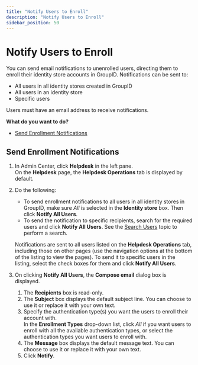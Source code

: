 ```yaml
---
title: "Notify Users to Enroll"
description: "Notify Users to Enroll"
sidebar_position: 50
---
```


# Notify Users to Enroll

You can send email notifications to unenrolled users, directing them to enroll their identity store
accounts in GroupID. Notifications can be sent to:

- All users in all identity stores created in GroupID
- All users in an identity store
- Specific users

Users must have an email address to receive notifications.

**What do you want to do?**

- [Send Enrollment Notifications](#send-enrollment-notifications)

## Send Enrollment Notifications

1. In Admin Center, click **Helpdesk** in the left pane.  
   On the **Helpdesk** page, the **Helpdesk Operations** tab is displayed by default.
2. Do the following:

    - To send enrollment notifications to all users in all identity stores in GroupID, make sure
      _All_ is selected in the **Identity store** box. Then click **Notify All Users**.
    - To send the notification to specific recipients, search for the required users and click
      **Notify All Users**. See the
      [Search Users](/docs/directorymanager/11.0/admincenter/helpdesk/operation/search.md)
      topic to perform a search.

    Notifications are sent to all users listed on the **Helpdesk Operations** tab, including those
    on other pages (use the navigation options at the bottom of the listing to view the pages). To
    send it to specific users in the listing, select the check boxes for them and click **Notify All
    Users**.

3. On clicking **Notify All Users**, the **Compose email** dialog box is displayed.

    1. The **Recipients** box is read-only.
    2. The **Subject** box displays the default subject line. You can choose to use it or replace it
       with your own text.
    3. Specify the authentication type(s) you want the users to enroll their account with.  
       In the **Enrollment Types** drop-down list, click _All_ if you want users to enroll with all
       the available authentication types, or select the authentication types you want users to
       enroll with.
    4. The **Message** box displays the default message text. You can choose to use it or replace it
       with your own text.
    5. Click **Notify**.
